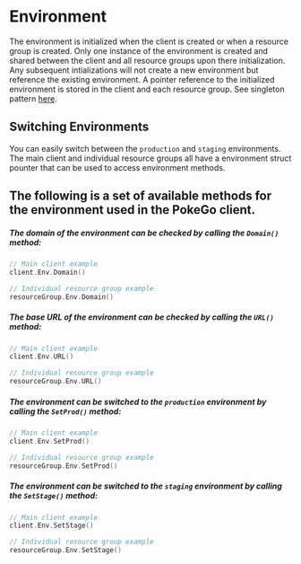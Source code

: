 # Environment

The environment is initialized when the client is created or when a resource group is created.
Only one instance of the environment is created and shared between the client and all resource groups upon there initialization.
Any subsequent intializations will not create a new environment but reference the existing environment.
A pointer reference to the initialized environment is stored in the client and each resource group.
See singleton pattern [here](https://en.wikipedia.org/wiki/Singleton_pattern).

## Switching Environments

You can easily switch between the `production` and `staging` environments.
The main client and individual resource groups all have a environment struct pounter 
that can be used to access environment methods.

## The following is a set of available methods for the environment used in the PokeGo client.

##### The domain of the environment can be checked by calling the `Domain()` method:

```go
// Main client example
client.Env.Domain()

// Individual resource group example
resourceGroup.Env.Domain()
```

##### The base URL of the environment can be checked by calling the `URL()` method:

```go
// Main client example
client.Env.URL()

// Individual resource group example
resourceGroup.Env.URL()
```

##### The environment can be switched to the `production` environment by calling the `SetProd()` method:

```go
// Main client example
client.Env.SetProd()

// Individual resource group example
resourceGroup.Env.SetProd()
```

##### The environment can be switched to the `staging` environment by calling the `SetStage()` method:

```go
// Main client example
client.Env.SetStage()

// Individual resource group example
resourceGroup.Env.SetStage()
```
